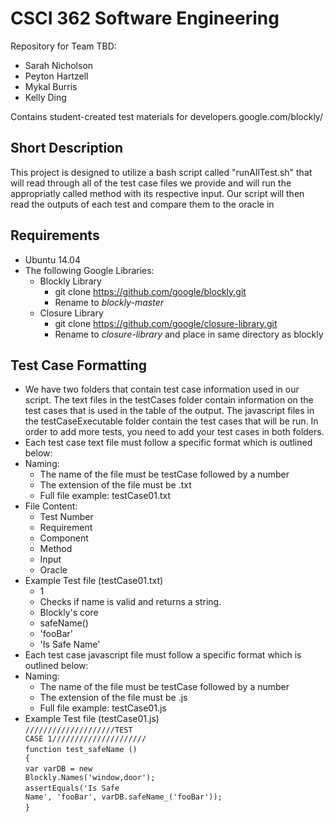 # CSCI 362 Software Engineering

Repository for Team TBD:

- Sarah Nicholson
- Peyton Hartzell
- Mykal Burris
- Kelly Ding

Contains student-created test materials for developers.google.com/blockly/

## Short Description

This project is designed to utilize a bash script called "runAllTest.sh" that will read through all of the test case files we provide and will run the appropriatly called method with its respective input. Our script will then read the outputs of each test and compare them to the oracle in 

## Requirements

- Ubuntu 14.04
- The following Google Libraries:
    - Blockly Library
        - git clone https://github.com/google/blockly.git
        - Rename to <i>blockly-master</i>
    - Closure Library
        - git clone https://github.com/google/closure-library.git
        - Rename to <i>closure-library</i> and place in same directory as blockly

## Test Case Formatting

- We have two folders that contain test case information used in our script. The text files in the testCases folder contain information on the test cases that is used in the table of the output. The javascript files in the testCaseExecutable folder contain the test cases that will be run. In order to add more tests, you need to add your test cases in both folders.
- Each test case text file must follow a specific format which is outlined below:
- Naming:
    - The name of the file must be testCase followed by a number
    - The extension of the file must be .txt
    - Full file example: testCase01.txt
- File Content:
    - Test Number
    - Requirement
    - Component
    - Method
    - Input
    - Oracle
- Example Test file (testCase01.txt)
    - 1
    - Checks if name is valid and returns a string.
    - Blockly's core
    - safeName()
    - 'fooBar'
    - 'Is Safe Name'
- Each test case javascript file must follow a specific format which is outlined below:
- Naming:
    - The name of the file must be testCase followed by a number
    - The extension of the file must be .js
    - Full file example: testCase01.js
- Example Test file (testCase01.js)
<br><code>////////////////////TEST CASE 1/////////////////////</code><br>
<code>function test_safeName () {</code><br>
<code>var varDB = new Blockly.Names('window,door');</code><br>
<code>assertEquals('Is Safe Name', 'fooBar', varDB.safeName_('fooBar'));</code><br>
<code>}</code>
